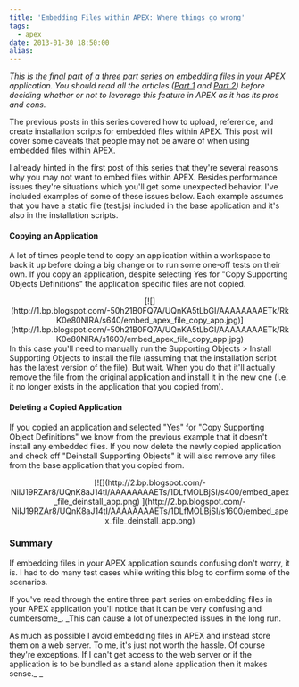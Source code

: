```yaml
---
title: 'Embedding Files within APEX: Where things go wrong'
tags:
  - apex
date: 2013-01-30 18:50:00
alias:
---
```


_This is the final part of a three part series on embedding files in your  APEX application. You should read all the articles ([Part 1](http://www.talkapex.com/2013/01/embedding-files-within-apex.html) and [Part 2](http://www.talkapex.com/2013/01/embedding-files-within-apex-supporting.html)) before deciding  whether or not to leverage this feature in APEX as it has its pros and  cons._

The previous posts in this series covered how to upload, reference, and create installation scripts for embedded files within APEX. This post will cover some caveats that people may not be aware of when using embedded files within APEX.

I already hinted in the first post of this series that they're several reasons why you may not want to embed files within APEX. Besides performance issues they're situations which you'll get some unexpected behavior. I've included examples of some of these issues below. Each example assumes that you have a static file (test.js) included in the base application and it's also in the installation scripts.

#### **Copying an Application**&nbsp;
A lot of times people tend to copy an application within a workspace to back it up before doing a big change or to run some one-off tests on their own. If you copy an application, despite selecting Yes for "Copy Supporting Objects Definitions" the application specific files are not copied.

<div class="separator" style="clear: both; text-align: center;">[![](http://1.bp.blogspot.com/-50h21B0FQ7A/UQnKA5tLbGI/AAAAAAAAETk/RkK0e80NlRA/s640/embed_apex_file_copy_app.jpg)](http://1.bp.blogspot.com/-50h21B0FQ7A/UQnKA5tLbGI/AAAAAAAAETk/RkK0e80NlRA/s1600/embed_apex_file_copy_app.jpg)</div>
In this case you'll need to manually run the Supporting Objects &gt; Install Supporting Objects to install the file (assuming that the installation script has the latest version of the file). But wait. When you do that it'll actually remove the file from the original application and install it in the new one (i.e. it no longer exists in the application that you copied from).

#### Deleting a Copied Application
If you copied an application and selected "Yes" for "Copy Supporting Object Definitions" we know from the previous example that it doesn't install any embedded files. If you now delete the newly copied application and check off "Deinstall Supporting Objects" it will also remove any files from the base application that you copied from.

<div class="separator" style="clear: both; text-align: center;">[![](http://2.bp.blogspot.com/-NiIJ19RZAr8/UQnK8aJ14tI/AAAAAAAAETs/1DLfMOLBjSI/s400/embed_apex_file_deinstall_app.png)&nbsp;](http://2.bp.blogspot.com/-NiIJ19RZAr8/UQnK8aJ14tI/AAAAAAAAETs/1DLfMOLBjSI/s1600/embed_apex_file_deinstall_app.png)</div><div class="separator" style="clear: both; text-align: center;">
</div>

### Summary
If embedding files in your APEX application sounds confusing don't worry, it is. I had to do many test cases while writing this blog to confirm some of the scenarios.

If you've read through the entire three part series on embedding files in your APEX application you'll notice that it can be very confusing and cumbersome_. _This can cause a lot of unexpected issues in the long run.

As much as possible I avoid embedding files in APEX and instead store them on a web server. To me, it's just not worth the hassle. Of course they're exceptions. If I can't get access to the web server or if the application is to be bundled as a stand alone application then it makes sense._ _
